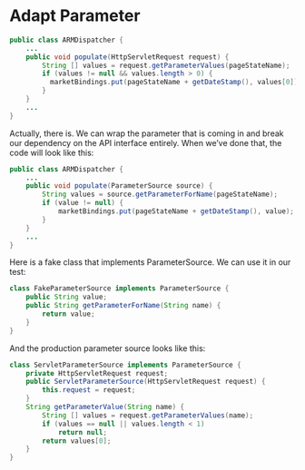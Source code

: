 # Adapt Parameter

```java
public class ARMDispatcher {
    ...
    public void populate(HttpServletRequest request) {
        String [] values = request.getParameterValues(pageStateName);
        if (values != null && values.length > 0) {
          marketBindings.put(pageStateName + getDateStamp(), values[0]);
        }
    }
    ...
}
```

Actually, there is. We can wrap the parameter that is coming in and break our dependency on the API interface entirely. When we’ve done that, the code will look like this:
```java
public class ARMDispatcher {
    ...
    public void populate(ParameterSource source) {
        String values = source.getParameterForName(pageStateName);
        if (value != null) {
            marketBindings.put(pageStateName + getDateStamp(), value);
        }
    }
    ...
}
```

Here is a fake class that implements ParameterSource. We can use it in our test:
```java
class FakeParameterSource implements ParameterSource {
    public String value;
    public String getParameterForName(String name) {
        return value;
    }
}
```

And the production parameter source looks like this:
```java
class ServletParameterSource implements ParameterSource {
    private HttpServletRequest request;
    public ServletParameterSource(HttpServletRequest request) {
        this.request = request;
    }
    String getParameterValue(String name) {
        String [] values = request.getParameterValues(name);
        if (values == null || values.length < 1)
            return null;
        return values[0];
    }
}
```